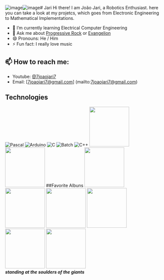 ![image](https://github.com/7joaojari7/7joaojari7/assets/166957313/d585a248-e7cb-4f9f-bb98-64591d0a59c9)![image](https://github.com/7joaojari7/7joaojari7/assets/166957313/7a33af72-a55d-4986-937c-4d482a52b3b2)# Jari
Hi there! I am João Jari, a Robotics Enthusiast.
here you can take a look at my projetcs, which goes from Electronic Engineering to Mathematical Implementations.
<br>  
  - 🌱 I’m currently learning Electrical Computer Engineering
  - 💬 Ask me about [Progressive Rock](youtube.com/watch?v=ZiRuj2_czzw) or [Evangelion](https://www.youtube.com/watch?v=fShlVhCfHig)
  - 😄 Pronouns: He / Him
  - ⚡ Fun fact: I really love music 
 ## 📫 How to reach me:
- Youtube: [@7joaojari7](https://www.youtube.com/@7joaojari7)
- Email:  [7joaojari7@gmail.com] (mailto:7joaojari7@gmail.com) 
## Technologies
![Pascal](https://img.shields.io/badge/Pascal-FF0000?logo=Delphi&logoColor=white&style=for-the-badge)
![Arduino](https://img.shields.io/badge/Arduino-00B6FF?logo=arduino&logoColor=white&style=for-the-badge)
![C](https://img.shields.io/badge/C-A8B9CC?logo=c&logoColor=white&style=for-the-badge) 
![Batch](https://img.shields.io/badge/Batch-4EAA25?logo=Batch&logoColor=white&style=for-the-badge)
![C++](https://img.shields.io/badge/C++-00599C?logo=cplusplus&logoColor=white&style=for-the-badge)
<img src='https://play-lh.googleusercontent.com/y1bRYrr0fpfH-_Nw7XiaaiO6YBCzVIOn4B0M3dZKiHdMlEWhh3N5w_Tn7QrFWFMvZ_8' width=128 height=128>
<img src='https://static-00.iconduck.com/assets.00/raspberry-pi-icon-2048x2048-p0y4r07x.png' width=128 height=128>
##Favorite Albuns
<img src='https://upload.wikimedia.org/wikipedia/pt/e/e1/GLM.jpg' width=128 height=128>
<img src='https://upload.wikimedia.org/wikipedia/pt/5/51/TudoFoiFeitoPeloSol.jpg' width=128 height=128>
<img src='https://f4.bcbits.com/img/a3727867189_65' width=128 height=128>
<img src='https://lastfm.freetls.fastly.net/i/u/avatar170s/57a06359828b4ecaceb3332b66e3b12b.jpg' width=128 height=128>
<img src='https://upload.wikimedia.org/wikipedia/pt/f/fc/In_the_Aeroplane_Over_the_Sea_Capa.jpg' width=128 height=128>
<img src='https://m.media-amazon.com/images/I/A1MwaIeBpwL._UF1000,1000_QL80_.jpg' width=128 height=128>
<br>
_**standing at the soulders of the giants**_
